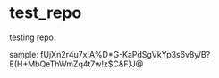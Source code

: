 # test_repo
testing repo

sample:
fUjXn2r4u7x!A%D*G-KaPdSgVkYp3s6v8y/B?E(H+MbQeThWmZq4t7w!z$C&F)J@

